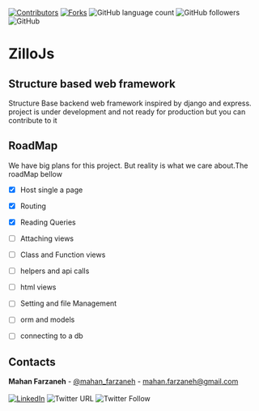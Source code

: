 [![Contributors][contributors-shield]][contributors-url]
[![Forks][forks-shield]][forks-url]
![GitHub language count](https://img.shields.io/github/languages/count/mahanfarzaneh2000/zillo?style=flat-square)
![GitHub followers](https://img.shields.io/github/followers/mahanfarzaneh2000?style=flat-square)
![GitHub](https://img.shields.io/github/license/mahanfarzaneh2000/zillo)

# ZilloJs
## Structure based web framework
Structure Base backend web framework inspired by django and express.
project is under development and not ready for production but you can contribute to it

## RoadMap
We have big plans for this project. But reality is what we care about.The roadMap bellow
- [x] Host single a page
- [x] Routing
- [x] Reading Queries
- [ ] Attaching views
- [ ] Class and Function views
- [ ] helpers and api calls
- [ ] html views
- [ ] Setting and file Management
- [ ] orm and models
- [ ] connecting to a db


## Contacts

<b>Mahan Farzaneh</b> - [@mahan_farzaneh](https://twitter.com/mahan_farzaneh) - mahan.farzaneh@gmail.com
</br></br>
<a href="https://www.linkedin.com/in/mahan-farzaneh/">![LinkedIn](https://shields.io/badge/-LinkedIn-black.svg?style=flat&logo=linkedin&color=555)</a>
![Twitter URL](https://img.shields.io/twitter/url?style=flat&url=https%3A%2F%2Ftwitter.com%2Fmahan_farzaneh)
![Twitter Follow](https://img.shields.io/twitter/follow/mahan_farzaneh?style=flat)




<!-- MARKDOWN LINKS & IMAGES -->
<!-- https://www.markdownguide.org/basic-syntax/#reference-style-links -->
[contributors-shield]: https://img.shields.io/github/contributors/mahanfarzaneh2000/zillo.svg?style=flat-square
[contributors-url]: https://github.com/mahanfarzaneh2000/zillo/graphs/contributors
[forks-shield]: https://img.shields.io/github/forks/mahanfarzaneh2000/zillo.svg?style=flat-square
[forks-url]: https://github.com/mahanfarzaneh2000/zillo/network/members
[linkedin-shield]: https://img.shields.io/badge/-LinkedIn-black.svg?style=flat-square&logo=linkedin&colorB=555
[linkedin-url]: https://www.linkedin.com/in/mahan-farzaneh/
